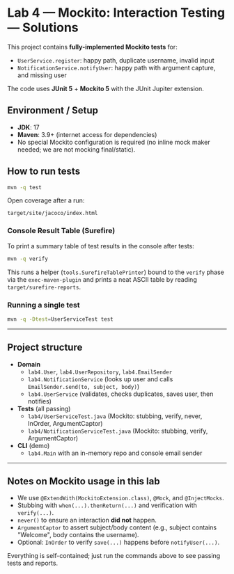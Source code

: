# Lab 4 — Mockito: Interaction Testing — Solutions

This project contains **fully-implemented Mockito tests** for:
- `UserService.register`: happy path, duplicate username, invalid input
- `NotificationService.notifyUser`: happy path with argument capture, and missing user

The code uses **JUnit 5** + **Mockito 5** with the JUnit Jupiter extension.

## Environment / Setup
- **JDK**: 17
- **Maven**: 3.9+ (internet access for dependencies)
- No special Mockito configuration is required (no inline mock maker needed; we are not mocking final/static).

## How to run tests
```bash
mvn -q test
```

Open coverage after a run:
```
target/site/jacoco/index.html
```

### Console Result Table (Surefire)
To print a summary table of test results in the console after tests:
```bash
mvn -q verify
```
This runs a helper (`tools.SurefireTablePrinter`) bound to the `verify` phase via the `exec-maven-plugin` and prints a neat ASCII table by reading `target/surefire-reports`.

### Running a single test
```bash
mvn -q -Dtest=UserServiceTest test
```

---

## Project structure
- **Domain**
  - `lab4.User`, `lab4.UserRepository`, `lab4.EmailSender`
  - `lab4.NotificationService` (looks up user and calls `EmailSender.send(to, subject, body)`)
  - `lab4.UserService` (validates, checks duplicates, saves user, then notifies)
- **Tests** (all passing)
  - `lab4/UserServiceTest.java` (Mockito: stubbing, verify, never, InOrder, ArgumentCaptor)
  - `lab4/NotificationServiceTest.java` (Mockito: stubbing, verify, ArgumentCaptor)
- **CLI** (demo)
  - `lab4.Main` with an in-memory repo and console email sender

---

## Notes on Mockito usage in this lab
- We use `@ExtendWith(MockitoExtension.class)`, `@Mock`, and `@InjectMocks`.
- Stubbing with `when(...).thenReturn(...)` and verification with `verify(...)`.
- `never()` to ensure an interaction **did not** happen.
- `ArgumentCaptor` to assert subject/body content (e.g., subject contains "Welcome", body contains the username).
- Optional: `InOrder` to verify `save(...)` happens before `notifyUser(...)`.

Everything is self-contained; just run the commands above to see passing tests and reports.
